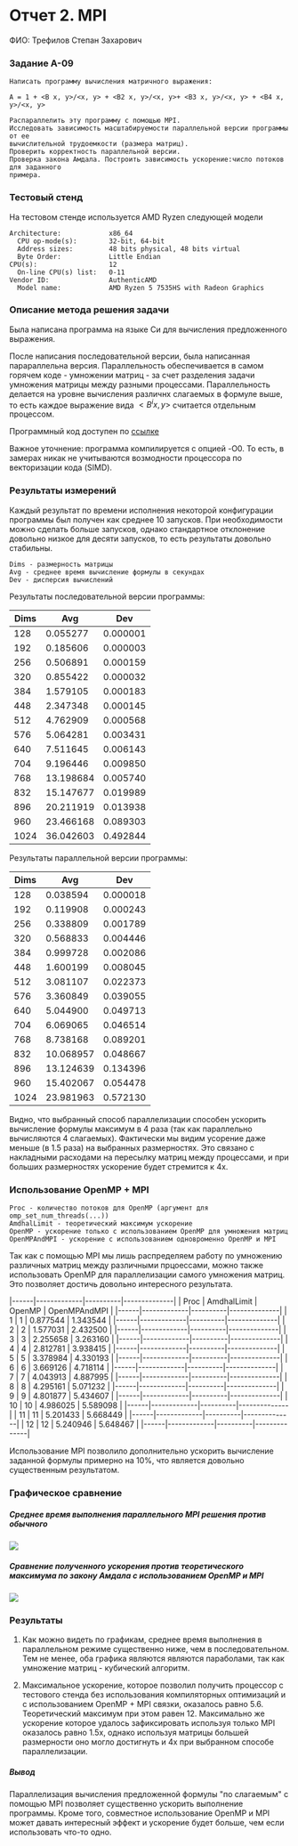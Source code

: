 # Отчет 2. MPI

ФИО: Трефилов Степан Захарович

### Задание A-09

```
Написать программу вычисления матричного выражения:

A = 1 + <B x, y>/<x, y> + <B2 x, y>/<x, y>+ <B3 x, y>/<x, y> + <B4 x, y>/<x, y>

Распараллелить эту программу с помощью MPI.
Исследовать зависимость масштабируемости параллельной версии программы от ее
вычислительной трудоемкости (размера матриц).
Проверить корректность параллельной версии.
Проверка закона Амдала. Построить зависимость ускорение:число потоков для заданного
примера.
```

### Тестовый стенд
На тестовом стенде используется AMD Ryzen следующей модели
```
Architecture:            x86_64
  CPU op-mode(s):        32-bit, 64-bit
  Address sizes:         48 bits physical, 48 bits virtual
  Byte Order:            Little Endian
CPU(s):                  12
  On-line CPU(s) list:   0-11
Vendor ID:               AuthenticAMD
  Model name:            AMD Ryzen 5 7535HS with Radeon Graphics
```

### Описание метода решения задачи
Была написана программа на языке Си для вычисления предложенного выражения.

После написания последовательной версии, была написанная парараллельна версия. Параллельность обеспечивается в самом горячем коде - умножении матриц - за счет разделения задачи умножения матрицы между разными процессами. Параллельность делается на уровне вычисления различнх слагаемых в формуле выше, то есть каждое выражение вида $<B^i x, y>$ считается отдельным процессом.

Программный код доступен по [ссылке](https://github.com/IAmFunkyFrog/amdhal_law_exp)

Важное уточнение: программа компилируется с опцией -O0. То есть, в замерах никак не учитываются возмодности процессора по векторизации кода (SIMD).

### Результаты измерений

Каждый результат по времени исполнения некоторой конфигурации программы был получен как среднее 10 запусков. При необходимости можно сделать больше запусков, однако стандартное отклонение довольно низкое для десяти запусков, то есть результаты довольно стабильны.

```
Dims - размерность матрицы
Avg - среднее время вычисление формулы в секундах
Dev - дисперсия вычислений
```

Результаты последовательной версии программы:

| Dims | Avg       | Dev      |
|------|-----------|----------|
|  128 |  0.055277 | 0.000001 |
|  192 |  0.185606 | 0.000003 |
|  256 |  0.506891 | 0.000159 |
|  320 |  0.855422 | 0.000032 |
|  384 |  1.579105 | 0.000183 |
|  448 |  2.347348 | 0.000145 |
|  512 |  4.762909 | 0.000568 |
|  576 |  5.064281 | 0.003431 |
|  640 |  7.511645 | 0.006143 |
|  704 |  9.196446 | 0.009850 |
|  768 | 13.198684 | 0.005740 |
|  832 | 15.147677 | 0.019989 |
|  896 | 20.211919 | 0.013938 |
|  960 | 23.466168 | 0.089303 |
| 1024 | 36.042603 | 0.492844 |


Результаты параллельной версии программы:

| Dims | Avg       | Dev      |
|------|-----------|----------|
|  128 |  0.038594 | 0.000018 |
|  192 |  0.119908 | 0.000243 |
|  256 |  0.338809 | 0.001789 |
|  320 |  0.568833 | 0.004446 |
|  384 |  0.999728 | 0.002086 |
|  448 |  1.600199 | 0.008045 |
|  512 |  3.081107 | 0.022373 |
|  576 |  3.360849 | 0.039055 |
|  640 |  5.044900 | 0.049713 |
|  704 |  6.069065 | 0.046514 |
|  768 |  8.738168 | 0.089201 |
|  832 | 10.068957 | 0.048667 |
|  896 | 13.124639 | 0.134396 |
|  960 | 15.402067 | 0.054478 |
| 1024 | 23.981963 | 0.572130 |

Видно, что выбранный способ параллелизации способен ускорить вычисление формулы максимум в 4 раза (так как параллельно вычисляются 4 слагаемых). Фактически мы видим усорение даже меньше (в 1.5 раза) на выбранных размерностях. Это связано с накладными расходами на пересылку матриц между процессами, и при больших размерностях ускорение будет стремится к 4х.

### Использование OpenMP + MPI
```
Proc - количество потоков для OpenMP (аргумент для omp_set_num_threads(...))
AmdhalLimit - теоретический максимум ускорение
OpenMP - ускорение только с использованием OpenMP для умножения матриц
OpenMPAndMPI - ускорение с использованием одновроменно OpenMP и MPI
```

Так как с помощью MPI мы лишь распределяем работу по умножению различных матриц между различными прцоессами, можно также использовать OpenMP для параллелизации самого умножения матриц. Это позволяет достичь довольно интересного результата.

|------|-------------|----------|--------------|
| Proc | AmdhalLimit | OpenMP   | OpenMPAndMPI |
|------|-------------|----------|--------------|
|    1 |           1 | 0.877544 |     1.343544 |
|------|-------------|----------|--------------|
|    2 |           2 | 1.577031 |     2.432500 |
|------|-------------|----------|--------------|
|    3 |           3 | 2.255658 |     3.263160 |
|------|-------------|----------|--------------|
|    4 |           4 | 2.812781 |     3.938415 |
|------|-------------|----------|--------------|
|    5 |           5 | 3.378984 |     4.330193 |
|------|-------------|----------|--------------|
|    6 |           6 | 3.669126 |     4.718114 |
|------|-------------|----------|--------------|
|    7 |           7 | 4.043913 |     4.887995 |
|------|-------------|----------|--------------|
|    8 |           8 | 4.295161 |     5.071232 |
|------|-------------|----------|--------------|
|    9 |           9 | 4.801877 |     5.434607 |
|------|-------------|----------|--------------|
|   10 |          10 | 4.986025 |     5.589098 |
|------|-------------|----------|--------------|
|   11 |          11 | 5.201433 |     5.668449 |
|------|-------------|----------|--------------|
|   12 |          12 | 5.240946 |     5.648467 |
|------|-------------|----------|--------------|

Использование MPI позволило дополнительно ускорить вычисление заданной формулы примерно на 10%, что является довольно существенным результатом.


### Графическое сравнение

##### Среднее время выполнения параллельного MPI решения против обычного
![](./results/seq_vs_mpi.png)

##### Сравнение полученного ускорения против теоретического максимума по закону Амдала с использованием OpenMP и MPI
![](./results/amdhal_limit_mpi.png)

### Результаты

1. Как можно видеть по графикам, среднее время выполнения в параллельном режиме существенно ниже, чем в последовательном. Тем не менее, оба графика являются являются параболами, так как умножение матриц - кубический алгоритм.

2. Максимальное ускорение, которое позволил получить процессор с тестового стенда без использования компиляторных оптимизаций и с использованием OpenMP + MPI связки, оказалось равно 5.6. Теоретический максимум при этом равен 12. Максимально же ускорение которое удалось зафиксировать используя только MPI оказалось равно 1.5х, однако используя матрицы большей размерности оно могло достигнуть и 4х при выбранном способе параллелизации.

##### Вывод

Параллелизация вычисления предложенной формулы "по слагаемым" с помощью MPI позволяет существенно ускорить выполнение программы. Кроме того, совместное использование OpenMP и MPI может давать интересный эффект и ускорение будет больше, чем если использовать что-то одно.
